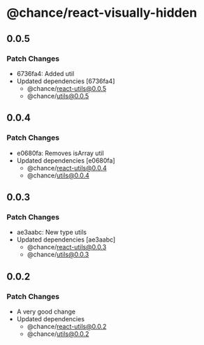 # @chance/react-visually-hidden

## 0.0.5

### Patch Changes

- 6736fa4: Added util
- Updated dependencies [6736fa4]
  - @chance/react-utils@0.0.5
  - @chance/utils@0.0.5

## 0.0.4

### Patch Changes

- e0680fa: Removes isArray util
- Updated dependencies [e0680fa]
  - @chance/react-utils@0.0.4
  - @chance/utils@0.0.4

## 0.0.3

### Patch Changes

- ae3aabc: New type utils
- Updated dependencies [ae3aabc]
  - @chance/react-utils@0.0.3
  - @chance/utils@0.0.3

## 0.0.2

### Patch Changes

- A very good change
- Updated dependencies
  - @chance/react-utils@0.0.2
  - @chance/utils@0.0.2
